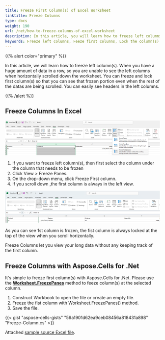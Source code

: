 ```yaml
---
title: Freeze First Column(s) of Excel Worksheet
linktitle: Freeze Columns
type: docs
weight: 190
url: /net/how-to-freeze-columns-of-excel-worksheet
description: In this article, you will learn how to freeze left columns of Excel Worksheets programmatically using C# Library with .NET API.
keywords: Freeze left columns, Feeze first columns, Lock the column(s)
---
```


{{% alert color="primary" %}}

In this article, we will learn how to freeze left column(s).
When you have a huge amount of data in a row, so you are unable to see the left columns when horizontally scrolled down the worksheet. You can freeze and lock first column(s) so that you can see that frozen portion even when the rest of the datas are being scrolled. You can easily see headers in the left columns.

{{% /alert %}}

## **Freeze Columns In Excel**

**![Freeze left column(s) in Excel](freeze-columns.png)**


1. If you want to freeze left column(s), then first select the column under the column that needs to be frozen
2. Click View > Freeze Panes.
3. On the drop-down menu, click Freeze First column.
4. If you scroll down ,the first column is always in the left view.

**![Fonzen column](frozen-columns.png)**

As you can see 1st column is frozen, the fist column is always locked at the top of the view when you scroll horizontally.

Freeze Columns let you view your long data without any keeping track of the first column.




## **Freeze Columns with Aspose.Cells for .Net**
It's simple to freeze first column(s) with Aspose.Cells for .Net. 
Please use the [**Worksheet.FreezePanes**](https://reference.aspose.com/cells/net/aspose.cells/worksheet/freezepanes/) method to feeze column(s) at the selected column.
1. Construct Workbook to open the file or create an empty file.
2. Freeze the fist column with Worksheet.FreezePanes() method.
3. Save the file.

{{< gist "aspose-cells-gists" "59a1901d62ea9ceb08456a818431a898" "Freeze-Column.cs" >}}

Attached [sample source Excel file](Freeze.xlsx).
